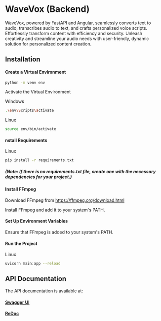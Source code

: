 
# WaveVox (Backend)

WaveVox, powered by FastAPI and Angular, seamlessly converts text to audio, transcribes audio to text, and crafts personalized voice scripts. Effortlessly transform content with efficiency and security. Unleash creativity and streamline your audio needs with user-friendly, dynamic solution for personalized content creation.



## Installation

#### Create a Virtual Environment
```bash
python -m venv env

```

Activate the Virtual Environment

Windows
```bash
.\env\Scripts\activate

```

Linux
```bash
source env/bin/activate

```
    
#### nstall Requirements

Linux
```bash
pip install -r requirements.txt

```
##### (Note: If there is no requirements.txt file, create one with the necessary dependencies for your project.)

#### Install FFmpeg

Download FFmpeg from https://ffmpeg.org/download.html

Install FFmpeg and add it to your system's PATH.

#### Set Up Environment Variables

Ensure that FFmpeg is added to your system's PATH.

#### Run the Project

Linux
```bash
uvicorn main:app --reload

```
## API Documentation

The API documentation is available at:

#### [Swagger UI](http://127.0.0.1:8000/docs)
#### [ReDoc](http://127.0.0.1:8000/redoc)

